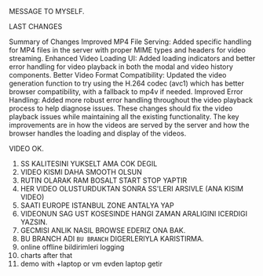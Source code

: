 MESSAGE TO MYSELF.

LAST CHANGES

Summary of Changes
Improved MP4 File Serving: Added specific handling for MP4 files in the server with proper MIME types and headers for video streaming.
Enhanced Video Loading UI: Added loading indicators and better error handling for video playback in both the modal and video history components.
Better Video Format Compatibility: Updated the video generation function to try using the H.264 codec (avc1) which has better browser compatibility, with a fallback to mp4v if needed.
Improved Error Handling: Added more robust error handling throughout the video playback process to help diagnose issues.
These changes should fix the video playback issues while maintaining all the existing functionality. The key improvements are in how the videos are served by the server and how the browser handles the loading and display of the videos.

VIDEO OK. 

1. SS KALITESINI YUKSELT AMA COK DEGIL
2. VIDEO KISMI DAHA SMOOTH OLSUN
3. RUTIN OLARAK RAM BOSALT START STOP YAPTIR
4. HER VIDEO OLUSTURDUKTAN SONRA SS'LERI ARSIVLE (ANA KISIM VIDEO)
5. SAATI EUROPE ISTANBUL ZONE ANTALYA YAP
6. VIDEONUN SAG UST KOSESINDE HANGI ZAMAN ARALIGINI ICERDIGI YAZSIN.
7. GECMISI ANLIK NASIL BROWSE EDERIZ ONA BAK.
8. BU BRANCH ADI `BU BRANCH` DIGERLERIYLA KARISTIRMA.
9. online offline bildirimleri logging
10. charts after that
11. demo with +laptop or vm evden laptop getir
